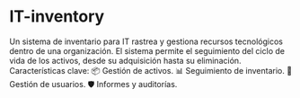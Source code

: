 # IT-inventory
Un sistema de inventario para IT rastrea y gestiona recursos tecnológicos dentro de una organización. El sistema permite el seguimiento del ciclo de vida de los activos, desde su adquisición hasta su eliminación. Características clave: 📦 Gestión de activos. 📊 Seguimiento de inventario. 💾 Gestión de usuarios. 🛡️ Informes y auditorías.
